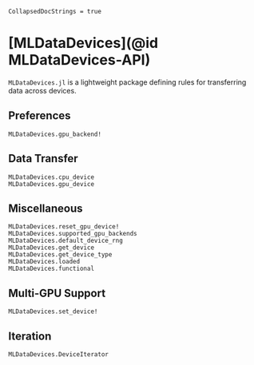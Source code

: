 ```@meta
CollapsedDocStrings = true
```

# [MLDataDevices](@id MLDataDevices-API)

`MLDataDevices.jl` is a lightweight package defining rules for transferring data across
devices.

## Preferences

```@docs
MLDataDevices.gpu_backend!
```

## Data Transfer

```@docs
MLDataDevices.cpu_device
MLDataDevices.gpu_device
```

## Miscellaneous

```@docs
MLDataDevices.reset_gpu_device!
MLDataDevices.supported_gpu_backends
MLDataDevices.default_device_rng
MLDataDevices.get_device
MLDataDevices.get_device_type
MLDataDevices.loaded
MLDataDevices.functional
```

## Multi-GPU Support

```@docs
MLDataDevices.set_device!
```

## Iteration

```@docs
MLDataDevices.DeviceIterator
```
